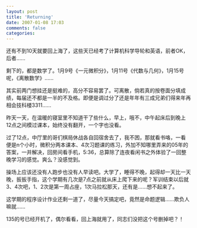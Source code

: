 ```yaml
---
layout: post
title: 'Returning'
date: 2007-01-08 17:03
comments: false
categories: 
---
```

    

还有不到10天就要回上海了，这些天已经考了计算机科学导轮和英语，前者OK，后者……

剩下的，都是数学了。1月9号《一元微积分》，1月11号《代数与几何》，1月15号呢，《离散数学》……

其实前两门想挂还是挺难的，高分不容易罢了。可离散，倘若真的按卷面分填成绩，每届还不都是一半的不及格。即便是调过分了还是年年有三成兄弟们得来年再相会技科楼3311……

昨天一天，在温暖的寝室里不知道干了些什么，早上，哦不，中午起床后到晚上12点之间模过课本，始终没有翻开，一个字也没看。

过了12点，中厅里的哥们棋局休战各自回宿舍去了，我不困，那就看书咯，一看便是n个小时，微积分两本课本、4次习题课的练习，外加不知哪里弄来的05年的答案，一并解决，回房间看手机，5:36，总算除了连夜看闲书之外体验了一回整晚学习的感觉。爽么？没感觉到。

操场上应该还没有人跑步也没有人早读吧。大学了，睡得不晚，起得却一天比一天晚，扳扳手指，这个学期有几次是7点之前就从床上爬下来的呢？军训结束以后就3、4次吧，1、2次是第一周占座，1次马拉松那天，还有是……想不起来了。

这学期的程序设计作业还剩一道了，尽量今天搞定吧，竟然是命题逻辑……欺负人嘛就……

135的号已经开机了，偶尔看看，回上海就用了，同志们没把这个号删掉吧？！

